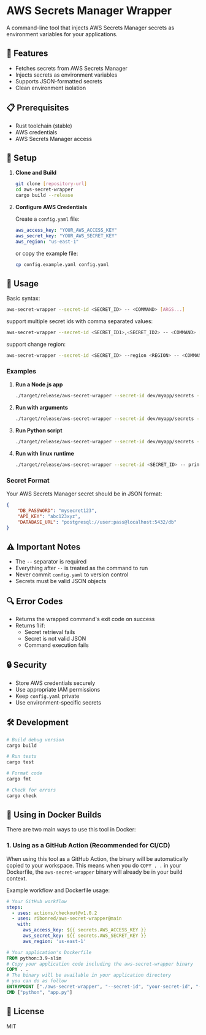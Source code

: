 # AWS Secrets Manager Wrapper

A command-line tool that injects AWS Secrets Manager secrets as environment variables for your applications.

## 🚀 Features

- Fetches secrets from AWS Secrets Manager
- Injects secrets as environment variables
- Supports JSON-formatted secrets
- Clean environment isolation

## 📋 Prerequisites

- Rust toolchain (stable)
- AWS credentials
- AWS Secrets Manager access

## 🔧 Setup

1. **Clone and Build**
   ```bash
   git clone [repository-url]
   cd aws-secret-wrapper
   cargo build --release
   ```

2. **Configure AWS Credentials**
   
   Create a `config.yaml` file:
   ```yaml
   aws_access_key: "YOUR_AWS_ACCESS_KEY"
   aws_secret_key: "YOUR_AWS_SECRET_KEY"
   aws_region: "us-east-1"
   ```

   or copy the example file:
   ```bash
   cp config.example.yaml config.yaml
   ```

## 📖 Usage

Basic syntax:
```bash
aws-secret-wrapper --secret-id <SECRET_ID> -- <COMMAND> [ARGS...]
```

support multiple secret ids with comma separated values:
```bash
aws-secret-wrapper --secret-id <SECRET_ID1>,<SECRET_ID2> -- <COMMAND> [ARGS...]
```

support change region:
```bash
aws-secret-wrapper --secret-id <SECRET_ID> --region <REGION> -- <COMMAND> [ARGS...]
```

### Examples

1. **Run a Node.js app**
   ```bash
   ./target/release/aws-secret-wrapper --secret-id dev/myapp/secrets -- node app.js
   ```

2. **Run with arguments**
   ```bash
   ./target/release/aws-secret-wrapper --secret-id dev/myapp/secrets -- npm start --port 3000
   ```

3. **Run Python script**
   ```bash
   ./target/release/aws-secret-wrapper --secret-id dev/myapp/secrets -- python script.py arg1 arg2
   ```
4. **Run with linux runtime**
   ```bash
   ./target/release/aws-secret-wrapper --secret-id <SECRET_ID> -- printenv | grep YOUR_SECRET_KEY
   ```

### Secret Format

Your AWS Secrets Manager secret should be in JSON format:
```json
{
    "DB_PASSWORD": "mysecret123",
    "API_KEY": "abc123xyz",
    "DATABASE_URL": "postgresql://user:pass@localhost:5432/db"
}
```

## ⚠️ Important Notes

- The `--` separator is required
- Everything after `--` is treated as the command to run
- Never commit `config.yaml` to version control
- Secrets must be valid JSON objects

## 🔍 Error Codes

- Returns the wrapped command's exit code on success
- Returns 1 if:
  - Secret retrieval fails
  - Secret is not valid JSON
  - Command execution fails

## 🔒 Security

- Store AWS credentials securely
- Use appropriate IAM permissions
- Keep `config.yaml` private
- Use environment-specific secrets

## 🛠️ Development

```bash
# Build debug version
cargo build

# Run tests
cargo test

# Format code
cargo fmt

# Check for errors
cargo check
```

## 🐳 Using in Docker Builds

There are two main ways to use this tool in Docker:

### 1. Using as a GitHub Action (Recommended for CI/CD)

When using this tool as a GitHub Action, the binary will be automatically copied to your workspace. This means when you do `COPY . .` in your Dockerfile, the `aws-secret-wrapper` binary will already be in your build context.

Example workflow and Dockerfile usage:

```yaml
# Your GitHub workflow
steps:
  - uses: actions/checkout@v1.0.2
  - uses: ribonred/aws-secret-wrapper@main
    with:
      aws_access_key: ${{ secrets.AWS_ACCESS_KEY }}
      aws_secret_key: ${{ secrets.AWS_SECRET_KEY }}
      aws_region: 'us-east-1'
```

```dockerfile
# Your application's Dockerfile
FROM python:3.9-slim
# Copy your application code including the aws-secret-wrapper binary
COPY . .
# The binary will be available in your application directory
# you can do as follow
ENTRYPOINT ["./aws-secret-wrapper", "--secret-id", "your-secret-id", "--"]
CMD ["python", "app.py"]
```

## 📜 License

MIT